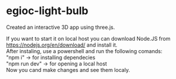 # egioc-light-bulb
Created an interactive 3D app using three.js.

If you want to start it on local host you can download Node.JS from https://nodejs.org/en/download/ and install it. <br>
After instaling, use a powershell and run the following comands: <br>
    "npm i" -> for installing dependecies <br>
    "npm run dev" -> for opening a local host <br>
Now you cand make changes and see them localy.
